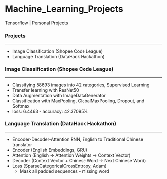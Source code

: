 # Machine_Learning_Projects
Tensorflow | Personal Projects

### Projects
---
* Image Classification (Shopee Code League)
* Language Translation (DataHack Hackathon)

### Image Classification (Shopee Code League)
---
* Classifying 58693 images into 42 categories, Supervised Learning
* Transfer learning with ResNet50
* Data Augmentation with ImageDataGenerator
* Classification with MaxPooling, GlobalMaxPooling, Dropout, and Softmax
* loss: 6.4463 - accuracy: 42.37095%

### Language Translation (DataHack Hackathon)
---
* Encoder-Decoder-Attention RNN, English to Traditional Chinese translator
* Encoder (English Embeddings, GRU)
* Attention (English -> Attention Weights -> Context Vector)
* Decoder (Context Vector + Chinese Word -> Next Chinese Word)
* Loss (SparseCategoricalCrossEntropy, Adam)
  - Mask all padded sequences - missing word
